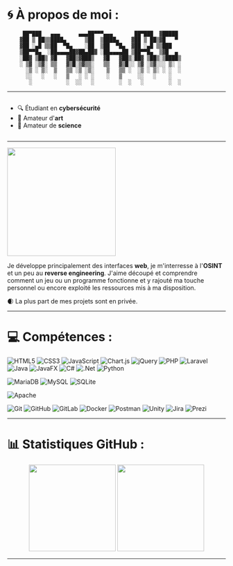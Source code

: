 # 🌀 À propos de moi :

```
     ██▀███   ▄▄▄      ▄▄▄██▀▀▀▄▄▄       ██▀███  ▓█████ 
    ▓██ ▒ ██▒▒████▄      ▒██  ▒████▄    ▓██ ▒ ██▒▓█   ▀ 
    ▓██ ░▄█ ▒▒██  ▀█▄    ░██  ▒██  ▀█▄  ▓██ ░▄█ ▒▒███   
    ▒██▀▀█▄  ░██▄▄▄▄██▓██▄██▓ ░██▄▄▄▄██ ▒██▀▀█▄  ▒▓█  ▄ 
    ░██▓ ▒██▒ ▓█   ▓██▒▓███▒   ▓█   ▓██▒░██▓ ▒██▒░▒████▒
    ░ ▒▓ ░▒▓░ ▒▒   ▓▒█░▒▓▒▒░   ▒▒   ▓▒█░░ ▒▓ ░▒▓░░░ ▒░ ░
      ░▒ ░ ▒░  ▒   ▒▒ ░▒ ░▒░    ▒   ▒▒ ░  ░▒ ░ ▒░ ░ ░  ░
      ░░   ░   ░   ▒   ░ ░ ░    ░   ▒     ░░   ░    ░   
       ░           ░  ░░   ░        ░  ░   ░        ░  ░
```
___
<div style="display: flex; align-items: center; justify-content: space-between;">

<div style="flex: 1; padding-right: 10px;">
<ul>
  <li>🔍 Étudiant en <strong>cybersécurité</strong></li>
  <li>🎨 Amateur d'<strong>art</strong></li>
  <li>🔬 Amateur de <strong>science</strong></li>
</ul>
</div>
<!--
<div style="flex: 1; text-align: center;">
  <iframe 
    title="Perpetualll - WITCH" 
    src="https://www.youtube.com/embed/Qpg9HNaqbWo?feature=oembed" 
    height="100" 
    width="550" 
    allowfullscreen 
    style="aspect-ratio: 16 / 9; width: 100%; ">
  </iframe>
</div>
-->
</div>

___
<img height="250em" src="https://www.shutterstock.com/image-vector/botanical-seamless-border-wildflowersherbstoadstools-mothscolorful-600nw-2479533779.jpg"/>

Je développe principalement des interfaces **web**, je m'interresse à l'**OSINT** et un peu au **reverse engineering**. J'aime découpé et comprendre comment un jeu ou un programme fonctionne et y rajouté ma touche personnel ou encore exploité les ressources mis à ma disposition.

🌒 La plus part de mes projets sont en privée.
___

# 💻 Compétences :
![HTML5](https://img.shields.io/badge/html5-%23E34F26.svg?style=for-the-badge&logo=html5&logoColor=white) ![CSS3](https://img.shields.io/badge/css3-%231572B6.svg?style=for-the-badge&logo=css3&logoColor=white) ![JavaScript](https://img.shields.io/badge/javascript-%23323330.svg?style=for-the-badge&logo=javascript&logoColor=%23F7DF1E) ![Chart.js](https://img.shields.io/badge/chart.js-F5788D.svg?style=for-the-badge&logo=chart.js&logoColor=white) ![jQuery](https://img.shields.io/badge/jquery-%230769AD.svg?style=for-the-badge&logo=jquery&logoColor=white)
![PHP](https://img.shields.io/badge/php-%23777BB4.svg?style=for-the-badge&logo=php&logoColor=white) ![Laravel](https://img.shields.io/badge/laravel-%23FF2D20.svg?style=for-the-badge&logo=laravel&logoColor=white)
![Java](https://img.shields.io/badge/java-%23ED8B00.svg?style=for-the-badge&logo=openjdk&logoColor=white)   ![JavaFX](https://img.shields.io/badge/javafx-%23FF0000.svg?style=for-the-badge&logo=javafx&logoColor=white)
![C#](https://img.shields.io/badge/c%23-%23239120.svg?style=for-the-badge&logo=csharp&logoColor=white) ![.Net](https://img.shields.io/badge/.NET-5C2D91?style=for-the-badge&logo=.net&logoColor=white)
![Python](https://img.shields.io/badge/python-3670A0?style=for-the-badge&logo=python&logoColor=ffdd54) 

![MariaDB](https://img.shields.io/badge/MariaDB-003545?style=for-the-badge&logo=mariadb&logoColor=white) ![MySQL](https://img.shields.io/badge/mysql-4479A1.svg?style=for-the-badge&logo=mysql&logoColor=white) ![SQLite](https://img.shields.io/badge/sqlite-%2307405e.svg?style=for-the-badge&logo=sqlite&logoColor=white)

![Apache](https://img.shields.io/badge/apache-%23D42029.svg?style=for-the-badge&logo=apache&logoColor=white)

![Git](https://img.shields.io/badge/git-%23F05033.svg?style=for-the-badge&logo=git&logoColor=white) ![GitHub](https://img.shields.io/badge/github-%23121011.svg?style=for-the-badge&logo=github&logoColor=white) ![GitLab](https://img.shields.io/badge/gitlab-%23181717.svg?style=for-the-badge&logo=gitlab&logoColor=white) ![Docker](https://img.shields.io/badge/docker-%230db7ed.svg?style=for-the-badge&logo=docker&logoColor=white) 
![Postman](https://img.shields.io/badge/Postman-FF6C37?style=for-the-badge&logo=postman&logoColor=white) ![Unity](https://img.shields.io/badge/unity-%23000000.svg?style=for-the-badge&logo=unity&logoColor=white)
 ![Jira](https://img.shields.io/badge/jira-%230A0FFF.svg?style=for-the-badge&logo=jira&logoColor=white) ![Prezi](https://img.shields.io/badge/Prezi-%23000000.svg?style=for-the-badge&logo=Prezi&logoColor=white)
___
# 📊 Statistiques GitHub :
<p align="center">

<img height="200em" src="https://github-readme-stats.vercel.app/api?username=RajareCorp&show_icons=true&theme=radical&hide_border=false&include_all_commits=false&count_private=true"/>
<img height="200em" src="https://github-readme-stats.vercel.app/api/top-langs/?username=RajareCorp&theme=radical&hide_border=false&include_all_commits=false&count_private=true&layout=compact"/>

<!-- ![](https://nirzak-streak-stats.vercel.app/?user=RajareCorp&theme=dark&hide_border=false)<br/> -->
</p>

___
